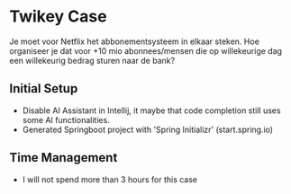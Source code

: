 # Twikey Case

Je moet voor Netflix het abbonementsysteem in elkaar steken.
Hoe organiseer je dat voor +10 mio abonnees/mensen die op willekeurige dag een willekeurig bedrag sturen naar de bank?

## Initial Setup 
- Disable AI Assistant in Intellij, it maybe that code completion still uses some AI functionalities.
- Generated Springboot project with 'Spring Initializr' (start.spring.io)

## Time Management
- I will not spend more than 3 hours for this case
